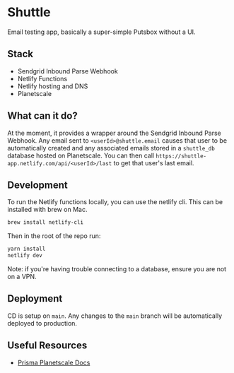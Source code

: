 # Shuttle

Email testing app, basically a super-simple Putsbox without a UI.

## Stack

- Sendgrid Inbound Parse Webhook
- Netlify Functions
- Netlify hosting and DNS
- Planetscale

## What can it do?

At the moment, it provides a wrapper around the Sendgrid Inbound Parse Webhook. Any email sent to `<userId>@shuttle.email` causes that user to be automatically created and any associated emails stored in a `shuttle_db` database hosted on Planetscale. You can then call `https://shuttle-app.netlify.com/api/<userId>/last` to get that user's last email.

## Development

To run the Netlify functions locally, you can use the netlify cli. This can be installed with brew on Mac.
```sh
brew install netlify-cli
```

Then in the root of the repo run:
```sh
yarn install
netlify dev
```

Note: if you're having trouble connecting to a database, ensure you are not on a VPN.

## Deployment

CD is setup on `main`. Any changes to the `main` branch will be automatically deployed to production.

## Useful Resources

- [Prisma Planetscale Docs](https://www.prisma.io/docs/guides/database/planetscale)